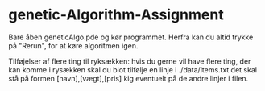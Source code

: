 # genetic-Algorithm-Assignment

Bare åben geneticAlgo.pde og kør programmet.
Herfra kan du altid trykke på "Rerun", for at køre algoritmen igen.

Tilføjelser af flere ting til ryksækken:
	hvis du gerne vil have flere ting, der kan komme i rysækken
	skal du blot tilfølje en linje i ./data/items.txt
	det skal stå på formen [navn],[vægt],[pris]
	kig eventuelt på de andre linjer i filen.
